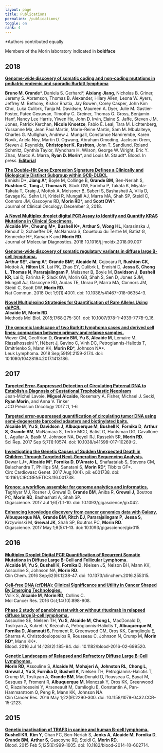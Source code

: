 ```yaml
---
layout: page
title: Publications
permalink: /publications/
toggle: on
rank: 4
---
```

\*Authors contributed equally<br>

Members of the Morin laboratory indicated in **boldface**

## 2018

[**Genome-wide discovery of somatic coding and non-coding mutations in pediatric endemic and sporadic Burkitt lymphoma**](https://morinlab.github.io/publications/)

**Bruno M. Grande**\*, Daniela S. Gerhard\*, **Aixiang Jiang**, Nicholas B. Griner, Jeremy S. Abramson, Thomas B. Alexander, Hilary Allen, Leona W. Ayers, Jeffrey M. Bethony, Kishor Bhatia, Jay Bowen, Corey Casper, John Kim Choi, Luka Culibrk, Tanja M. Davidsen, Maureen A. Dyer, Julie M. Gastier-Foster, Patee Gesuwan, Timothy C. Greiner, Thomas G. Gross, Benjamin Hanf, Nancy Lee Harris, Yiwen He, John D. Irvin, Elaine S. Jaffe, Steven J.M. Jones, Patrick Kerchan, **Nicole Knoetze**, Fabio E. Leal, Tara M. Lichtenberg, Yussanne Ma, Jean Paul Martin, Marie-Reine Martin, Sam M. Mbulaiteye, Charles G. Mullighan, Andrew J. Mungall, Constance Namirembe, Karen Novik, Ariela Noy, Martin D. Ogwang, Abraham Omoding, Jackson Orem, Steven J. Reynolds, **Christopher K. Rushton**, John T. Sandlund, Roland Schmitz, Cynthia Taylor, Wyndham H. Wilson, George W. Wright, Eric Y. Zhao, Marco A. Marra, **Ryan D. Morin**\*, and Louis M. Staudt\*. Blood. In press.
[**Editorial**](https://scienceinthecity.com/2019/01/23/genome-wide-discovery-of-somatic-coding-and-non-coding-mutations-in-pediatric-endemic-and-sporadic-burkitt-lymphoma/)

[**The Double-Hit Gene Expression Signature Defines a Clinically and Biologically Distinct Subgroup within GCB-DLBCL**](http://ascopubs.org/doi/abs/10.1200/jco.18.01583)<br>
Ennishi D\*, **Jiang A**\*, Boyle M, Collinge B, **Grande BM**, Ben-Neriah S, **Rushton C**, **Tang J**, **Thomas N**, Slack GW, Farinha P, Takata K, Miyata-Takata T, Craig J, Mottok A, Meissner B, Saberi S, Bashashati A, Villa D, Savage KJ, Sehn LH, Kridel R, Mungall AJ, Marra MA, Shah SP, Steidl C, Connors JM, Gascoyne RD, **Morin RD**\*, and **Scott DW**\*. <br>
Journal of Clinical Oncology. December 3, 2018. 

[**A Novel Multiplex droplet digital PCR Assay to Identify and Quantify KRAS Mutations in Clinical Specimens.**](https://jmd.amjpathol.org/article/S1525-1578(18)30114-4/fulltext)<br>
**Alcaide M\***, **Cheung M\***, **Bushell K\***, **Arthur S**,  **Wong HL**, Karasinska J, Renouf D,  Schaeffer DF, McNamara S, Couetoux du Tertre M, Batist G, Kennecke HF, Karsan K and **Morin RD**.<br>
Journal of Molecular Diagnostics. 2018 10.1016/j.jmoldx.2018.09.007

[**Genome-wide discovery of somatic regulatory variants in diffuse large B-cell lymphoma.**](https://www.ncbi.nlm.nih.gov/pubmed/30275490)
<br>
**Arthur SE**\*, **Jiang A**\*, **Grande BM**\*, **Alcaide M**, Cojocaru R, **Rushton CK**, Mottok A, **Hilton LK**, Lat PK, Zhao EY, Culibrk L, Ennishi D, **Jessa S**, **Chong L**, **Thomas N**, **Pararajalingam P**, Meissner B, Boyle M, **Davidson J**, **Bushell KR**, Lai D, Farinha P, Slack GW, Morin GB, Shah S, Sen D, Jones SJM, Mungall AJ, Gascoyne RD, Audas TE, Unrau P, Marra MA, Connors JM, Steidl C, Scott DW, **Morin RD**.
<br>
Nat Commun. 2018 Oct 1;9(1):4001. doi: 10.1038/s41467-018-06354-3.

[**Novel Multiplexing Strategies for Quantification of Rare Alleles Using ddPCR.**](https://www.ncbi.nlm.nih.gov/pubmed/29717449)
<br>
**Alcaide M**, **Morin RD**.
<br>
Methods Mol Biol. 2018;1768:275-301. doi: 10.1007/978-1-4939-7778-9\_16.

[**The genomic landscape of two Burkitt lymphoma cases and derived cell lines: comparison between primary and relapse samples.**](https://www.ncbi.nlm.nih.gov/pubmed/29295643)
<br>
Wever CM, Geoffrion D, **Grande BM**, **Yu S**, **Alcaide M**, Lemaire M, Riazalhosseini Y, Hébert J, Gavino C, Vinh DC, Petrogiannis-Haliotis T, Dmitrienko S, Mann KK, **Morin RD**\*, Johnson NA\*.
<br>
Leuk Lymphoma. 2018 Sep;59(9):2159-2174. doi: 10.1080/10428194.2017.1413186. 


## 2017

[**Targeted Error-Suppressed Detection of Circulating Paternal DNA to Establish a Diagnosis of Gestational Trophoblastic Neoplasm**](http://ascopubs.org/doi/abs/10.1200/PO.17.00154)<br>
Jean-Michel Lavoie, **Miguel Alcaide**, Rosemary A. Fisher, Michael J. Seckl, **Ryan Morin**, and Anna V. Tinker<br>
JCO Precision Oncology 2017 :1, 1-6 

[**Targeted error-suppressed quantification of circulating tumor DNA using semi-degenerate barcoded adapters and biotinylated baits.**](https://www.ncbi.nlm.nih.gov/pubmed/28874686)
<br>
**Alcaide M**, **Yu S**, **Davidson J**, **Albuquerque M**, **Bushell K**, **Fornika D**, **Arthur S**, **Grande BM**, McNamara S, Tertre MCD, Batist G, Huntsman DG, Cavallone L, Aguilar A, Basik M, Johnson NA, Deyell RJ, Rassekh SR, **Morin RD**.
<br>
Sci Rep. 2017 Sep 5;7(1):10574. doi: 10.1038/s41598-017-10269-2.

[**Investigating the Genetic Causes of Sudden Unexpected Death in Children Through Targeted Next-Generation Sequencing Analysis.**](https://www.ncbi.nlm.nih.gov/pubmed/28807990)
<br>
Dewar LJ\*, **Alcaide M**\*, **Fornika D**, **D'Amato L**, Shafaatalab S, Stevens CM, Balachandra T, Phillips SM, Sanatani S, **Morin RD**&ast;, Tibbits GF&ast;.
<br>
Circ Cardiovasc Genet. 2017 Aug;10(4). pii: e001738. doi: 10.1161/CIRCGENETICS.116.001738.

[**Kronos: a workflow assembler for genome analytics and informatics.**](https://www.ncbi.nlm.nih.gov/pubmed/28655203)
<br>
Taghiyar MJ, Rosner J, Grewal D, **Grande BM**, Aniba R, **Grewal J**, Boutros PC, **Morin RD**, Bashashati A, Shah SP.
<br>
Gigascience. 2017 Jul 1;6(7):1-10. doi: 10.1093/gigascience/gix042.

[**Enhancing knowledge discovery from cancer genomics data with Galaxy.**](https://www.ncbi.nlm.nih.gov/pubmed/28327945)
<br>
**Albuquerque MA**, **Grande BM**, **Ritch EJ**, **Pararajalingam P**, **Jessa S**, Krzywinski M, **Grewal JK**, Shah SP, Boutros PC, **Morin RD**.
<br>
Gigascience. 2017 May 1;6(5):1-13. doi: 10.1093/gigascience/gix015.


## 2016

[**Multiplex Droplet Digital PCR Quantification of Recurrent Somatic Mutations in Diffuse Large B-Cell and Follicular Lymphoma.**](https://www.ncbi.nlm.nih.gov/pubmed/27440511)
<br>
**Alcaide M**, **Yu S**, **Bushell K**, **Fornika D**, Nielsen JS, Nelson BH, Mann KK, Assouline S, Johnson NA, **Morin RD**.
<br>
Clin Chem. 2016 Sep;62(9):1238-47. doi: 10.1373/clinchem.2016.255315. 

[**Cell-free DNA (cfDNA): Clinical Significance and Utility in Cancer Shaped By Emerging Technologies.**](https://www.ncbi.nlm.nih.gov/pubmed/27422709)
<br>
Volik S, **Alcaide M**, **Morin RD**, Collins C.
<br>
Mol Cancer Res. 2016 Oct;14(10):898-908. 

[**Phase 2 study of panobinostat with or without rituximab in relapsed diffuse large B-cell lymphoma.**](https://www.ncbi.nlm.nih.gov/pubmed/27166360)
<br>
Assouline SE, Nielsen TH, **Yu S**, **Alcaide M**, **Chong L**, MacDonald D, Tosikyan A, Kukreti V, Kezouh A, Petrogiannis-Haliotis T, **Albuquerque M**, **Fornika D**, **Alamouti S**, Froment R, Greenwood CM, Oros KK, Camglioglu E, Sharma A, Christodoulopoulos R, Rousseau C, Johnson N, Crump M, **Morin RD**\*, Mann KK\*.
<br>
Blood. 2016 Jul 14;128(2):185-94. doi: 10.1182/blood-2016-02-699520. 

[**Genetic Landscapes of Relapsed and Refractory Diffuse Large B-Cell Lymphomas.**](https://www.ncbi.nlm.nih.gov/pubmed/26647218)
<br>
**Morin RD**, Assouline S, **Alcaide M**, **Mohajeri A**, **Johnston RL**, **Chong L**, **Grewal J**, **Yu S**, **Fornika D**, **Bushell K**, Nielsen TH, Petrogiannis-Haliotis T, Crump M, Tosikyan A, **Grande BM**, MacDonald D, Rousseau C, Bayat M, Sesques P, Froment R, **Albuquerque M**, Monczak Y, Oros KK, Greenwood C, Riazalhosseini Y, Arseneault M, Camlioglu E, Constantin A, Pan-Hammarstrom Q, Peng R, Mann KK, Johnson NA.
<br>
Clin Cancer Res. 2016 May 1;22(9):2290-300. doi: 10.1158/1078-0432.CCR-15-2123. 


## 2015

[**Genetic inactivation of TRAF3 in canine and human B-cell lymphoma.**](https://www.ncbi.nlm.nih.gov/pubmed/25468570)
<br>
**Bushell KR**, **Kim Y**, Chan FC, Ben-Neriah S, **Jenks A**, **Alcaide M**, **Fornika D**, **Grande BM**, **Arthur S**, Gascoyne RD, Steidl C, **Morin RD**.
<br>
Blood. 2015 Feb 5;125(6):999-1005. doi: 10.1182/blood-2014-10-602714. 
